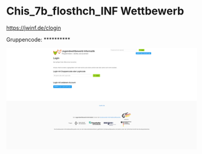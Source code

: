 # Chis_7b_flosthch_INF Wettbewerb

https://jwinf.de/clogin

Gruppencode: **********

![login](/login.png)